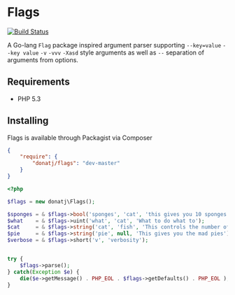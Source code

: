 # Flags

[![Build Status](https://travis-ci.org/donatj/Flags.png?branch=master)](https://travis-ci.org/donatj/Flags)

A Go-lang `Flag` package inspired argument parser supporting `--key=value` `--key value` `-v` `-vvv` `-Xasd` style arguments as well as ` -- ` separation of arguments from options.

## Requirements

- PHP 5.3

## Installing

Flags is available through Packagist via Composer

```json
{
    "require": { 
        "donatj/flags": "dev-master"
    }
}
```

```php
<?php

$flags = new donatj\Flags();

$sponges = & $flags->bool('sponges', 'cat', 'this gives you 10 sponges');
$what    = & $flags->uint('what', 'cat', 'What to do what to');
$cat     = & $flags->string('cat', 'fish', 'This controls the number of cats one is given');
$pie     = & $flags->string('pie', null, 'This gives you the mad pies');
$verbose = & $flags->short('v', 'verbosity');


try {
	$flags->parse();
} catch(Exception $e) {
	die($e->getMessage() . PHP_EOL . $flags->getDefaults() . PHP_EOL );
}